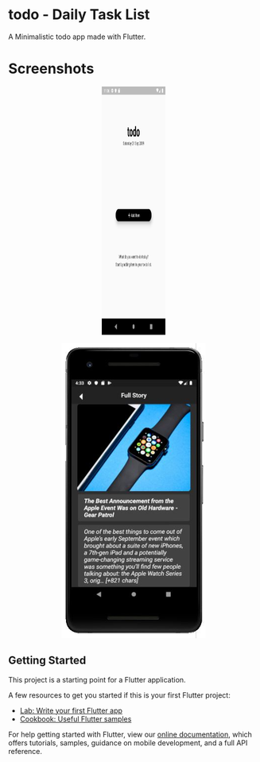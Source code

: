 # todo - Daily Task List

A Minimalistic todo app made with Flutter.

# Screenshots

<p align="center">
  <img src="https://raw.githubusercontent.com/27aadesh/todoapp/master/Screenshot_1569087375.png" style="width:128px;height:500px;">
</p>

<p align="center">
  <img src="https://raw.githubusercontent.com/27aadesh/newsapp/master/NEWS%20DETAILS1.JPG">
</p>


## Getting Started

This project is a starting point for a Flutter application.

A few resources to get you started if this is your first Flutter project:

- [Lab: Write your first Flutter app](https://flutter.dev/docs/get-started/codelab)
- [Cookbook: Useful Flutter samples](https://flutter.dev/docs/cookbook)

For help getting started with Flutter, view our
[online documentation](https://flutter.dev/docs), which offers tutorials,
samples, guidance on mobile development, and a full API reference.
